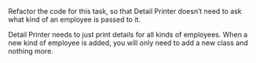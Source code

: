 Refactor the code for this task, so that Detail Printer doesn’t need to ask what kind of an employee is passed to it.

Detail Printer needs to just print details for all kinds of employees. When a new kind of employee is added, you will only need to add a new class and nothing more.
